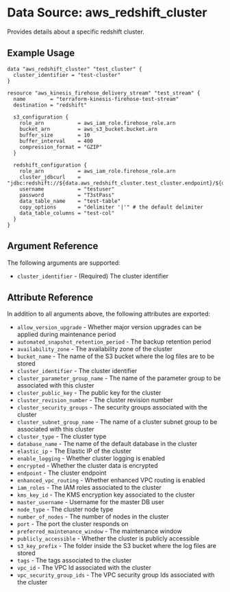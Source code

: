 
# Data Source: aws_redshift_cluster

Provides details about a specific redshift cluster.

## Example Usage

```hcl
data "aws_redshift_cluster" "test_cluster" {
  cluster_identifier = "test-cluster"
}

resource "aws_kinesis_firehose_delivery_stream" "test_stream" {
  name        = "terraform-kinesis-firehose-test-stream"
  destination = "redshift"

  s3_configuration {
    role_arn           = aws_iam_role.firehose_role.arn
    bucket_arn         = aws_s3_bucket.bucket.arn
    buffer_size        = 10
    buffer_interval    = 400
    compression_format = "GZIP"
  }

  redshift_configuration {
    role_arn           = aws_iam_role.firehose_role.arn
    cluster_jdbcurl    = "jdbc:redshift://${data.aws_redshift_cluster.test_cluster.endpoint}/${data.aws_redshift_cluster.test_cluster.database_name}"
    username           = "testuser"
    password           = "T3stPass"
    data_table_name    = "test-table"
    copy_options       = "delimiter '|'" # the default delimiter
    data_table_columns = "test-col"
  }
}
```

## Argument Reference

The following arguments are supported:

* `cluster_identifier` - (Required) The cluster identifier

## Attribute Reference

In addition to all arguments above, the following attributes are exported:

* `allow_version_upgrade` - Whether major version upgrades can be applied during maintenance period
* `automated_snapshot_retention_period` - The backup retention period
* `availability_zone` - The availability zone of the cluster
* `bucket_name` - The name of the S3 bucket where the log files are to be stored
* `cluster_identifier` - The cluster identifier
* `cluster_parameter_group_name` - The name of the parameter group to be associated with this cluster
* `cluster_public_key` - The public key for the cluster
* `cluster_revision_number` - The cluster revision number
* `cluster_security_groups` - The security groups associated with the cluster
* `cluster_subnet_group_name` - The name of a cluster subnet group to be associated with this cluster
* `cluster_type` - The cluster type
* `database_name` - The name of the default database in the cluster
* `elastic_ip` - The Elastic IP of the cluster
* `enable_logging` - Whether cluster logging is enabled
* `encrypted` - Whether the cluster data is encrypted
* `endpoint` - The cluster endpoint
* `enhanced_vpc_routing` - Whether enhanced VPC routing is enabled
* `iam_roles` - The IAM roles associated to the cluster
* `kms_key_id` - The KMS encryption key associated to the cluster
* `master_username` - Username for the master DB user
* `node_type` - The cluster node type
* `number_of_nodes` - The number of nodes in the cluster
* `port` - The port the cluster responds on
* `preferred_maintenance_window` - The maintenance window
* `publicly_accessible` - Whether the cluster is publicly accessible
* `s3_key_prefix` - The folder inside the S3 bucket where the log files are stored
* `tags` - The tags associated to the cluster
* `vpc_id` - The VPC Id associated with the cluster
* `vpc_security_group_ids` - The VPC security group Ids associated with the cluster
